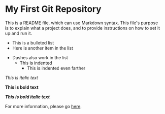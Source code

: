 # My First Git Repository

This is a README file, which can use Markdown syntax. This file's purpose is to explain what a project does, and to provide instructions on how to set it up and run it.

* This is a bulleted list
* Here is another item in the list
- Dashes also work in the list
  * This is indented
    * This is indented even farther

*This is italic text*

**This is bold text**

***This is bold italic text***

For more information, please go [here](https://google.com).